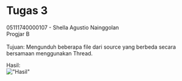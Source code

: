 # Tugas 3
05111740000107 - Shella Agustio Nainggolan <br>
Progjar B
<br><br>
Tujuan: Mengunduh beberapa file dari source yang berbeda secara bersamaan menggunakan Thread. <br>

Hasil:<br>
!["Hasil"]()
